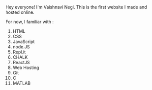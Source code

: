 Hey everyone! 
I'm Vaishnavi Negi.
This is the first website I made and hosted online.

For now, I familiar with :

1. HTML
1. CSS
1. JavaScript
1. node.JS
1. Repl.it
1. CHALK
1. ReactJS
1. Web Hosting
1. Git
1. C
1. MATLAB
